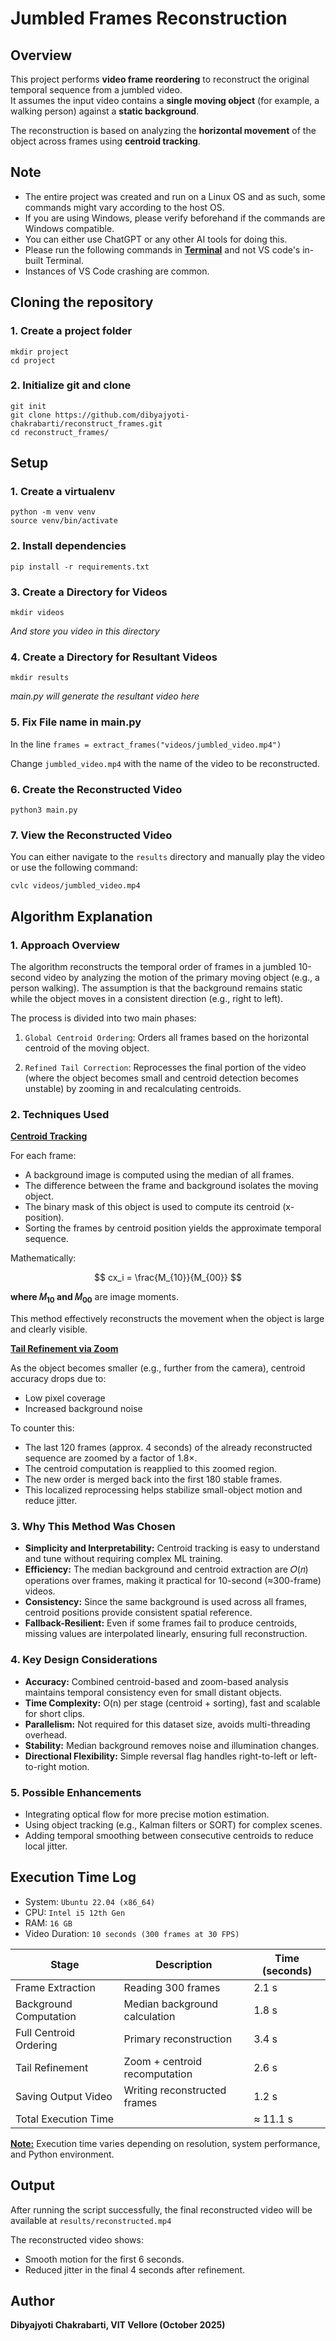 # Jumbled Frames Reconstruction

## Overview

This project performs **video frame reordering** to reconstruct the original temporal sequence from a jumbled video.  
It assumes the input video contains a **single moving object** (for example, a walking person) against a **static background**.

The reconstruction is based on analyzing the **horizontal movement** of the object across frames using **centroid tracking**.

## Note

- The entire project was created and run on a Linux OS and as such, some commands might vary according to the host OS.
- If you are using Windows, please verify beforehand if the commands are Windows compatible.
- You can either use ChatGPT or any other AI tools for doing this.
- Please run the following commands in <ins>**Terminal**</ins> and not VS code's in-built Terminal.
- Instances of VS Code crashing are common.

## Cloning the repository
### 1. Create a project folder
```
mkdir project
cd project
```
### 2. Initialize git and clone
```
git init
git clone https://github.com/dibyajyoti-chakrabarti/reconstruct_frames.git
cd reconstruct_frames/
```
## Setup
### 1. Create a virtualenv
```
python -m venv venv
source venv/bin/activate
```
### 2. Install dependencies
```
pip install -r requirements.txt
```
### 3. Create a Directory for Videos
```
mkdir videos
```
*And store you video in this directory*

### 4. Create a Directory for Resultant Videos
```
mkdir results
```

*main.py will generate the resultant video here*

### 5. Fix File name in main.py

In the line `frames = extract_frames("videos/jumbled_video.mp4")`

Change `jumbled_video.mp4` with the name of the video to be reconstructed.

### 6. Create the Reconstructed Video
```
python3 main.py
```
### 7. View the Reconstructed Video

You can either navigate to the `results` directory and manually play the video or use the following command:
```
cvlc videos/jumbled_video.mp4  
```
## Algorithm Explanation
### 1. Approach Overview

The algorithm reconstructs the temporal order of frames in a jumbled 10-second video by analyzing the motion of the primary moving object (e.g., a person walking).
The assumption is that the background remains static while the object moves in a consistent direction (e.g., right to left).

The process is divided into two main phases:

1. `Global Centroid Ordering`: Orders all frames based on the horizontal centroid of the moving object.

2. `Refined Tail Correction`: Reprocesses the final portion of the video (where the object becomes small and centroid detection becomes unstable) by zooming in and recalculating centroids.

### 2. Techniques Used
**<ins>Centroid Tracking</ins>**

For each frame:
- A background image is computed using the median of all frames. 
- The difference between the frame and background isolates the moving object. 
- The binary mask of this object is used to compute its centroid (x-position).
- Sorting the frames by centroid position yields the approximate temporal sequence.

Mathematically:

$$
cx_i = \frac{M_{10}}{M_{00}}
$$



**where 𝑀<sub>10</sub>
and 𝑀<sub>00</sub>** are image moments.

This method effectively reconstructs the movement when the object is large and clearly visible.

**<ins>Tail Refinement via Zoom</ins>**

As the object becomes smaller (e.g., further from the camera), centroid accuracy drops due to:

- Low pixel coverage
- Increased background noise

To counter this:

- The last 120 frames (approx. 4 seconds) of the already reconstructed sequence are zoomed by a factor of 1.8×.
- The centroid computation is reapplied to this zoomed region.
- The new order is merged back into the first 180 stable frames.
- This localized reprocessing helps stabilize small-object motion and reduce jitter.

### 3. Why This Method Was Chosen

- **Simplicity and Interpretability:** Centroid tracking is easy to understand and tune without requiring complex ML training.
- **Efficiency:** The median background and centroid extraction are 𝑂(𝑛) operations over frames, making it practical for 10-second (≈300-frame) videos.
- **Consistency:** Since the same background is used across all frames, centroid positions provide consistent spatial reference.
- **Fallback-Resilient:** Even if some frames fail to produce centroids, missing values are interpolated linearly, ensuring full reconstruction.
### 4. Key Design Considerations
   
- **Accuracy:** Combined centroid-based and zoom-based analysis maintains temporal consistency even for small distant objects.
- **Time Complexity:** O(n) per stage (centroid + sorting), fast and scalable for short clips.
- **Parallelism:** Not required for this dataset size, avoids multi-threading overhead.
- **Stability:** Median background removes noise and illumination changes.
- **Directional Flexibility:** Simple reversal flag handles right-to-left or left-to-right motion.

### 5. Possible Enhancements
- Integrating optical flow for more precise motion estimation.
- Using object tracking (e.g., Kalman filters or SORT) for complex scenes.
- Adding temporal smoothing between consecutive centroids to reduce local jitter.

## Execution Time Log
- System: `Ubuntu 22.04 (x86_64)`
- CPU: `Intel i5 12th Gen`
- RAM: `16 GB`
- Video Duration: `10 seconds (300 frames at 30 FPS)`

| Stage | Description | Time (seconds) |
|--------|-------------|----------------|
| Frame Extraction | Reading 300 frames | 2.1 s |
| Background Computation | Median background calculation | 1.8 s |
| Full Centroid Ordering | Primary reconstruction | 3.4 s |
| Tail Refinement | Zoom + centroid recomputation | 2.6 s |
| Saving Output Video | Writing reconstructed frames | 1.2 s |
| Total Execution Time |  | ≈ 11.1 s |

**<ins>Note:</ins>** Execution time varies depending on resolution, system performance, and Python environment.

## Output
After running the script successfully, the final reconstructed video will be available at ```results/reconstructed.mp4```

The reconstructed video shows:
- Smooth motion for the first 6 seconds.
- Reduced jitter in the final 4 seconds after refinement.

## Author
**Dibyajyoti Chakrabarti, VIT Vellore (October 2025)**